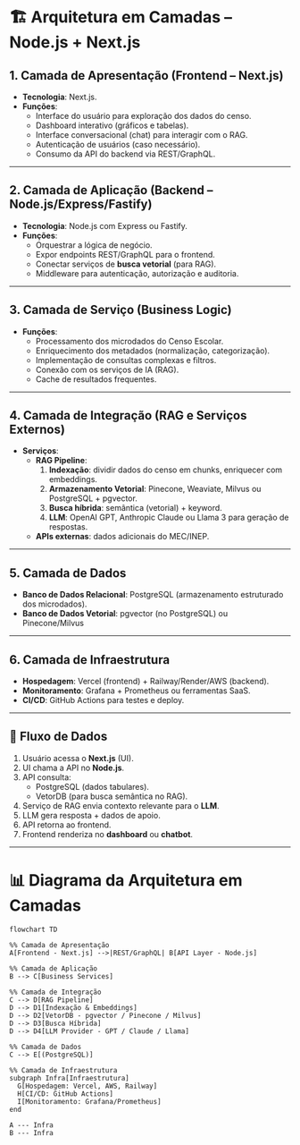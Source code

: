 # 🏗 Arquitetura em Camadas – Node.js + Next.js

## 1. Camada de Apresentação (Frontend – Next.js)
- **Tecnologia**: Next.js.
- **Funções**:
  - Interface do usuário para exploração dos dados do censo.
  - Dashboard interativo (gráficos e tabelas).
  - Interface conversacional (chat) para interagir com o RAG.
  - Autenticação de usuários (caso necessário).
  - Consumo da API do backend via REST/GraphQL.

---

## 2. Camada de Aplicação (Backend – Node.js/Express/Fastify)
- **Tecnologia**: Node.js com Express ou Fastify.
- **Funções**:
  - Orquestrar a lógica de negócio.
  - Expor endpoints REST/GraphQL para o frontend.
  - Conectar serviços de **busca vetorial** (para RAG).
  - Middleware para autenticação, autorização e auditoria.

---

## 3. Camada de Serviço (Business Logic)
- **Funções**:
  - Processamento dos microdados do Censo Escolar.
  - Enriquecimento dos metadados (normalização, categorização).
  - Implementação de consultas complexas e filtros.
  - Conexão com os serviços de IA (RAG).
  - Cache de resultados frequentes.

---

## 4. Camada de Integração (RAG e Serviços Externos)
- **Serviços**:
  - **RAG Pipeline**:
    1. **Indexação**: dividir dados do censo em chunks, enriquecer com embeddings.
    2. **Armazenamento Vetorial**: Pinecone, Weaviate, Milvus ou PostgreSQL + pgvector.
    3. **Busca híbrida**: semântica (vetorial) + keyword.
    4. **LLM**: OpenAI GPT, Anthropic Claude ou Llama 3 para geração de respostas.
  - **APIs externas**: dados adicionais do MEC/INEP.

---

## 5. Camada de Dados
- **Banco de Dados Relacional**: PostgreSQL (armazenamento estruturado dos microdados).
- **Banco de Dados Vetorial**: pgvector (no PostgreSQL) ou Pinecone/Milvus

---

## 6. Camada de Infraestrutura
- **Hospedagem**: Vercel (frontend) + Railway/Render/AWS (backend).
- **Monitoramento**: Grafana + Prometheus ou ferramentas SaaS.
- **CI/CD**: GitHub Actions para testes e deploy.

---

## 🔗 Fluxo de Dados
1. Usuário acessa o **Next.js** (UI).
2. UI chama a API no **Node.js**.
3. API consulta:
   - PostgreSQL (dados tabulares).
   - VetorDB (para busca semântica no RAG).
4. Serviço de RAG envia contexto relevante para o **LLM**.
5. LLM gera resposta + dados de apoio.
6. API retorna ao frontend.
7. Frontend renderiza no **dashboard** ou **chatbot**.

---

# 📊 Diagrama da Arquitetura em Camadas

```mermaid
flowchart TD

%% Camada de Apresentação
A[Frontend - Next.js] -->|REST/GraphQL| B[API Layer - Node.js]

%% Camada de Aplicação
B --> C[Business Services]

%% Camada de Integração
C --> D[RAG Pipeline]
D --> D1[Indexação & Embeddings]
D --> D2[VetorDB - pgvector / Pinecone / Milvus]
D --> D3[Busca Híbrida]
D --> D4[LLM Provider - GPT / Claude / Llama]

%% Camada de Dados
C --> E[(PostgreSQL)]

%% Camada de Infraestrutura
subgraph Infra[Infraestrutura]
  G[Hospedagem: Vercel, AWS, Railway]
  H[CI/CD: GitHub Actions]
  I[Monitoramento: Grafana/Prometheus]
end

A --- Infra
B --- Infra

